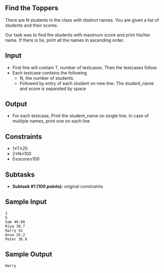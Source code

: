 
## Find the Toppers
There are N students in the class with distinct names. You are given a list of students and their scores.

Our task was to find the students with maximum score and print his/her name.
If there is tie, print all the names in ascending order.


## Input
- First line will contain T, number of testcases. Then the testcases follow.
- Each testcase contains the following
    - N, the number of students.
    - Followed by entry of each student on new line. The student_name and score is separated by space
## Output
- For each testcase, Print the student_name on single line. In case of multiple names, print one on each line
## Constraints
- 1≤T≤25
- 2≤N≤100
- 0≤score≤100
## Subtasks
- **Subtask #1 (100 points):** original constraints
## Sample Input
    1
    5
    Sam 40.08
    Riya 30.7
    Harry 41
    Anne 35.2
    Peter 36.6
## Sample Output
    Harry
